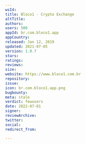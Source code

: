 ```yaml
---
wsId: 
title: Bloco1 - Crypto Exchange
altTitle: 
authors: 
users: 500
appId: br.com.bloco1.app
appCountry: 
released: Jan 12, 2019
updated: 2021-07-05
version: 1.0.7
stars: 
ratings: 
reviews: 
size: 
website: https://www.bloco1.com.br
repository: 
issue: 
icon: br.com.bloco1.app.png
bugbounty: 
meta: stale
verdict: fewusers
date: 2022-07-01
signer: 
reviewArchive: 
twitter: 
social: 
redirect_from: 

---
```


